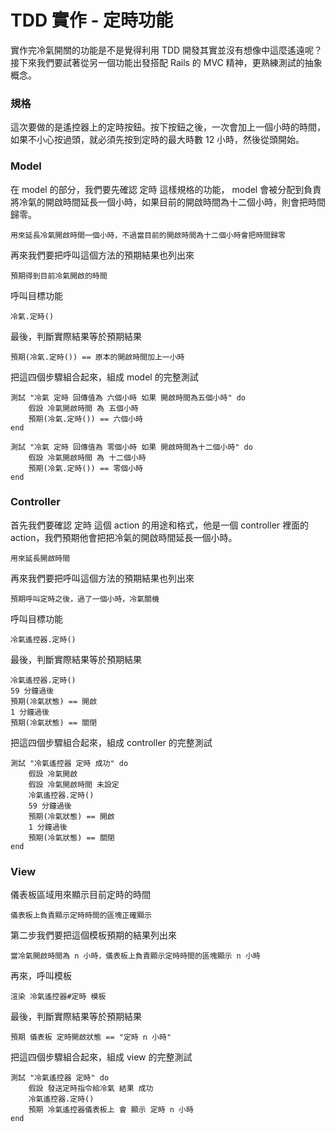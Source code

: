 # TDD 實作 - 定時功能

實作完冷氣開關的功能是不是覺得利用 TDD 開發其實並沒有想像中這麼遙遠呢？接下來我們要試著從另一個功能出發搭配 Rails 的 MVC 精神，更熟練測試的抽象概念。

### 規格
這次要做的是遙控器上的定時按鈕。按下按鈕之後，一次會加上一個小時的時間，如果不小心按過頭，就必須先按到定時的最大時數 12 小時，然後從頭開始。

### Model
在 model 的部分，我們要先確認 定時 這樣規格的功能， model 會被分配到負責將冷氣的開啟時間延長一個小時，如果目前的開啟時間為十二個小時，則會把時間歸零。

`用來延長冷氣開啟時間一個小時，不過當目前的開啟時間為十二個小時會把時間歸零`

再來我們要把呼叫這個方法的預期結果也列出來

`預期得到目前冷氣開啟的時間`

呼叫目標功能

`冷氣.定時()`

最後，判斷實際結果等於預期結果

`預期(冷氣.定時()) == 原本的開啟時間加上一小時`

把這四個步驟組合起來，組成 model 的完整測試

```
測試 "冷氣 定時 回傳值為 六個小時 如果 開啟時間為五個小時" do
    假設 冷氣開啟時間 為 五個小時
    預期(冷氣.定時()) == 六個小時
end

測試 "冷氣 定時 回傳值為 零個小時 如果 開啟時間為十二個小時" do
    假設 冷氣開啟時間 為 十二個小時
    預期(冷氣.定時()) == 零個小時
end
```

### Controller
首先我們要確認 定時 這個 action 的用途和格式，他是一個 controller 裡面的 action，我們預期他會把把冷氣的開啟時間延長一個小時。

`用來延長開啟時間`

再來我們要把呼叫這個方法的預期結果也列出來

`預期呼叫定時之後，過了一個小時，冷氣關機`

呼叫目標功能

`冷氣遙控器.定時()`

最後，判斷實際結果等於預期結果

```
冷氣遙控器.定時()
59 分鐘過後
預期(冷氣狀態) == 開啟
1 分鐘過後
預期(冷氣狀態) == 關閉
```

把這四個步驟組合起來，組成 controller 的完整測試

```
測試 "冷氣遙控器 定時 成功" do
	假設 冷氣開啟
	假設 冷氣開啟時間 未設定
    冷氣遙控器.定時()
	59 分鐘過後
	預期(冷氣狀態) == 開啟
	1 分鐘過後
	預期(冷氣狀態) == 關閉
end
```

### View
儀表板區域用來顯示目前定時的時間

`儀表板上負責顯示定時時間的區塊正確顯示`

第二步我們要把這個模板預期的結果列出來

```
當冷氣開啟時間為 n 小時，儀表板上負責顯示定時時間的區塊顯示 n 小時
```

再來，呼叫模板

`渲染 冷氣遙控器#定時 模板`

最後，判斷實際結果等於預期結果

`預期 儀表板 定時開啟狀態 == "定時 n 小時"`

把這四個步驟組合起來，組成 view 的完整測試

```
測試 "冷氣遙控器 定時" do
    假設 發送定時指令給冷氣 結果 成功
    冷氣遙控器.定時()
    預期 冷氣遙控器儀表板上 會 顯示 定時 n 小時
end
```
